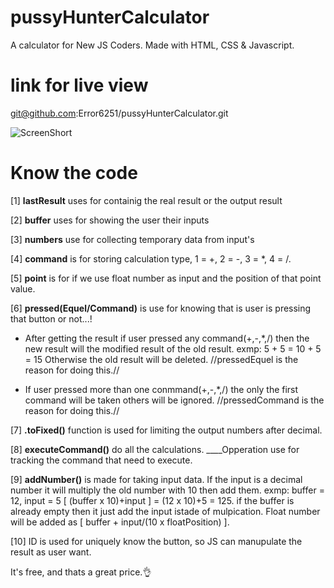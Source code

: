 # pussyHunterCalculator

A calculator for New JS Coders. Made with HTML, CSS & Javascript.

# link for live view

git@github.com:Error6251/pussyHunterCalculator.git

![ScreenShort](https://github.com/Error6251/pussyHunterCalculator/blob/master/asset/Capture.PNG)

# Know the code

[1] **lastResult** uses for containig the real result or the output result

[2] **buffer** uses for showing the user their inputs

[3] **numbers** use for collecting temporary data from input's

[4] **command** is for storing calculation type, 1 = +, 2 = -, 3 = \*, 4 = /.

[5] **point** is for if we use float number as input and the position of that point value.

[6] **pressed(Equel/Command)** is use for knowing that is user is pressing that button or not...!

- After getting the result if user pressed any command(+,-,\*,/) then the new result will the modified result of the old result. exmp: 5 + 5 = 10 + 5 = 15 Otherwise the old result will be deleted. //pressedEquel is the reason for doing this.//

- If user pressed more than one conmmand(+,-,\*,/) the only the first command will be taken others will be ignored. //pressedCommand is the reason for doing this.//

[7] **.toFixed()** function is used for limiting the output numbers after decimal.

[8] **executeCommand()** do all the calculations. \_\_\_\_Opperation use for tracking the command that need to execute.

[9] **addNumber()** is made for taking input data. If the input is a decimal number it will multiply the old number with 10 then add them. exmp: buffer = 12, input = 5 [ (buffer x 10)+input ] = (12 x 10)+5 = 125. if the buffer is already empty then it just add the input istade of mulpication. Float number will be added as [ buffer + input/(10 x floatPosition) ].

[10] ID is used for uniquely know the button, so JS can manupulate the result as user want.

It's free, and thats a great price.👌
